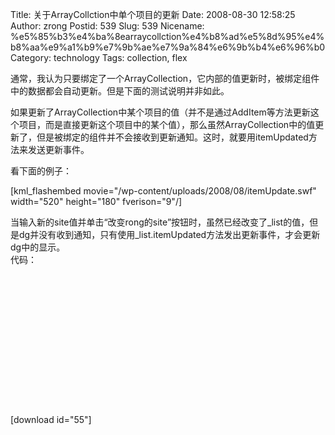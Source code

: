 Title: 关于ArrayCollction中单个项目的更新
Date: 2008-08-30 12:58:25
Author: zrong
Postid: 539
Slug: 539
Nicename: %e5%85%b3%e4%ba%8earraycollction%e4%b8%ad%e5%8d%95%e4%b8%aa%e9%a1%b9%e7%9b%ae%e7%9a%84%e6%9b%b4%e6%96%b0
Category: technology
Tags: collection, flex

通常，我认为只要绑定了一个ArrayCollection，它内部的值更新时，被绑定组件中的数据都会自动更新。但是下面的测试说明并非如此。

如果更新了ArrayCollection中某个项目的值（并不是通过AddItem等方法更新这个项目，而是直接更新这个项目中的某个值），那么虽然ArrayCollection中的值更新了，但是被绑定的组件并不会接收到更新通知。这时，就要用itemUpdated方法来发送更新事件。

看下面的例子：  
<!--more-->  
[kml\_flashembed movie="/wp-content/uploads/2008/08/itemUpdate.swf"
width="520" height="180" fverison="9"/]  

当输入新的site值并单击“改变rong的site”按钮时，虽然已经改变了\_list的值，但是dg并没有收到通知，只有使用\_list.itemUpdated方法发出更新事件，才会更新dg中的显示。  
代码：

``` {lang="XML" line="1"}


    
        
            
            
        
    
    
    
        
        
        
        
      
```

[download id="55"]

